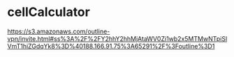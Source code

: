 # cellCalculator
https://s3.amazonaws.com/outline-vpn/invite.html#ss%3A%2F%2FY2hhY2hhMjAtaWV0Zi1wb2x5MTMwNTpiSlVmT1hiZGdqYk8%3D%40188.166.91.75%3A65291%2F%3Foutline%3D1
